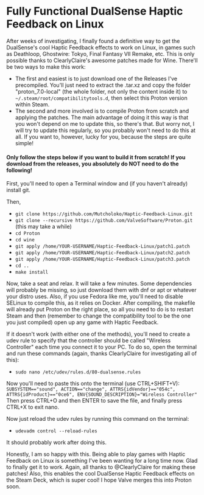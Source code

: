 # Fully Functional DualSense Haptic Feedback on Linux

After weeks of investigating, I finally found a definitive way to get the DualSense's cool Haptic Feedback effects to work on Linux, in games such as Deathloop, Ghostwire: Tokyo, Final Fantasy VII Remake, etc. This is only possible thanks to ClearlyClaire's awesome patches made for Wine.
There'll be two ways to make this work: 
- The first and easiest is to just download one of the Releases I've precompiled. You'll just need to extract the .tar.xz and copy the folder "proton_7.0-local" (the whole folder, not only the content inside it) to ```~/.steam/root/compatibilitytools.d```, then select this Proton version within Steam.
- The second and more involved is to compile Proton from scratch and applying the patches. The main advantage of doing it this way is that you won't depend on me to update this, so there's that. But worry not, I will try to update this regularly, so you probably won't need to do this at all. If you want to, however, lucky for you, because the steps are quite simple!

#### Only follow the steps below if you want to build it from scratch! If you download from the releases, you absolutely do NOT need to do the following!
First, you'll need to open a Terminal window and (if you haven't already) install git.

Then,

- ``` git clone https://github.com/Mutcholoko/Haptic-Feedback-Linux.git ```
- ``` git clone --recursive https://github.com/ValveSoftware/Proton.git ``` (this may take a while)
- ``` cd Proton ```
- ``` cd wine ```
- ```git apply /home/YOUR-USERNAME/Haptic-Feedback-Linux/patch1.patch ```
- ```git apply /home/YOUR-USERNAME/Haptic-Feedback-Linux/patch2.patch ```
- ```git apply /home/YOUR-USERNAME/Haptic-Feedback-Linux/patch3.patch ```
- ```cd .. ```
- ``` make install ```

Now, take a seat and relax. It will take a few minutes. Some dependencies will probably be missing, so just download them with dnf or apt or whatever your distro uses. Also, if you use Fedora like me, you'll need to disable SELinux to compile this, as it relies on Docker.
After compiling, the makefile will already put Proton on the right place, so all you need to do is to restart Steam and then (remember to change the compatibility tool to be the one you just compiled) open up any game with Haptic Feedback.

If it doesn't work (with either one of the methods), you'll need to create a udev rule to specify that the controller should be called "Wireless Controller" each time you connect it to your PC. To do so, open the terminal and run these commands (again, thanks ClearlyClaire for investigating all of this):
- ``` sudo nano /etc/udev/rules.d/80-dualsense.rules ```

Now you'll need to paste this onto the terminal (use CTRL+SHIFT+V): ``` SUBSYSTEM=="sound", ACTION=="change", ATTRS{idVendor}=="054c", ATTRS{idProduct}=="0ce6", ENV{SOUND_DESCRIPTION}="Wireless Controller" ```
Then press CTRL+O and then ENTER to save the file, and finally press CTRL+X to exit nano.

Now just reload the udev rules by running this command on the terminal:
- ``` udevadm control --reload-rules ```

It should probably work after doing this.

Honestly, I am so happy with this. Being able to play games with Haptic Feedback on Linux is something I've been wanting for a long time now. Glad to finally get it to work. Again, all thanks to @ClearlyClaire for making these patches!
Also, this enables the cool DualSense Haptic Feedback effects on the Steam Deck, which is super cool! I hope Valve merges this into Proton soon.
